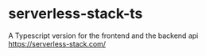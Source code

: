 # serverless-stack-ts
A Typescript version for the frontend and the backend api https://serverless-stack.com/
